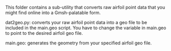 This folder contains a sub-utility that converts raw airfoil point data
that you might find online into a Gmsh-palatable form.

dat2geo.py: converts your raw airfoil point data into a geo file to be included
in the main.geo script. You have to change the variable in main.geo to point
to the desired airfoil geo file.

main.geo: generates the geometry from your specified airfoil geo file.
